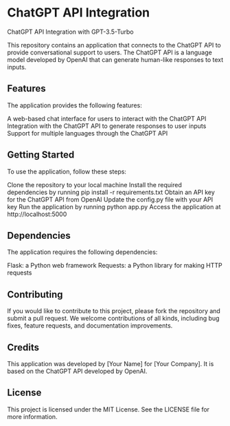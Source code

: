 # ChatGPT API Integration
 ChatGPT API Integration with GPT-3.5-Turbo

This repository contains an application that connects to the ChatGPT API to provide conversational support to users. The ChatGPT API is a language model developed by OpenAI that can generate human-like responses to text inputs.

## Features
The application provides the following features:

A web-based chat interface for users to interact with the ChatGPT API
Integration with the ChatGPT API to generate responses to user inputs
Support for multiple languages through the ChatGPT API
## Getting Started
To use the application, follow these steps:

Clone the repository to your local machine
Install the required dependencies by running pip install -r requirements.txt
Obtain an API key for the ChatGPT API from OpenAI
Update the config.py file with your API key
Run the application by running python app.py
Access the application at http://localhost:5000
## Dependencies
The application requires the following dependencies:

Flask: a Python web framework
Requests: a Python library for making HTTP requests
## Contributing
If you would like to contribute to this project, please fork the repository and submit a pull request. We welcome contributions of all kinds, including bug fixes, feature requests, and documentation improvements.

## Credits
This application was developed by [Your Name] for [Your Company]. It is based on the ChatGPT API developed by OpenAI.

## License
This project is licensed under the MIT License. See the LICENSE file for more information.
